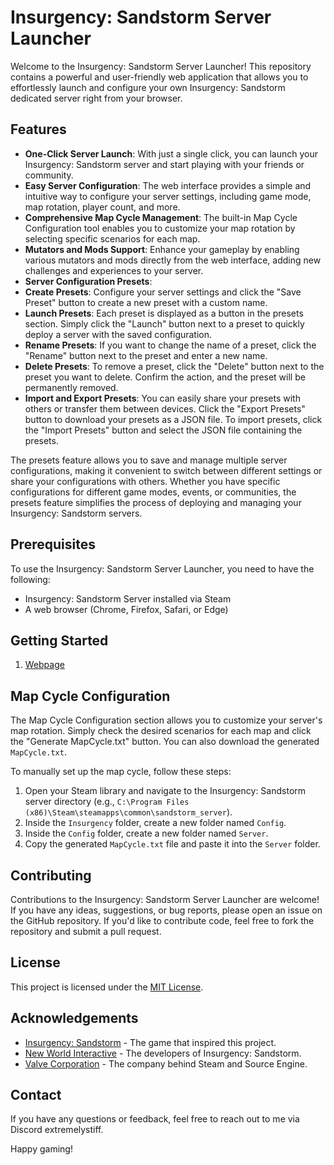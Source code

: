 # Insurgency: Sandstorm Server Launcher

Welcome to the Insurgency: Sandstorm Server Launcher! This repository contains a powerful and user-friendly web application that allows you to effortlessly launch and configure your own Insurgency: Sandstorm dedicated server right from your browser.

## Features

- **One-Click Server Launch**: With just a single click, you can launch your Insurgency: Sandstorm server and start playing with your friends or community.
- **Easy Server Configuration**: The web interface provides a simple and intuitive way to configure your server settings, including game mode, map rotation, player count, and more.
- **Comprehensive Map Cycle Management**: The built-in Map Cycle Configuration tool enables you to customize your map rotation by selecting specific scenarios for each map.
- **Mutators and Mods Support**: Enhance your gameplay by enabling various mutators and mods directly from the web interface, adding new challenges and experiences to your server.
- **Server Configuration Presets**:
 - **Create Presets**: Configure your server settings and click the "Save Preset" button to create a new preset with a custom name.
 - **Launch Presets**: Each preset is displayed as a button in the presets section. Simply click the "Launch" button next to a preset to quickly deploy a server with the saved configuration.
 - **Rename Presets**: If you want to change the name of a preset, click the "Rename" button next to the preset and enter a new name.
 - **Delete Presets**: To remove a preset, click the "Delete" button next to the preset you want to delete. Confirm the action, and the preset will be permanently removed.
 - **Import and Export Presets**: You can easily share your presets with others or transfer them between devices. Click the "Export Presets" button to download your presets as a JSON file. To import presets, click the "Import Presets" button and select the JSON file containing the presets.

The presets feature allows you to save and manage multiple server configurations, making it convenient to switch between different settings or share your configurations with others. Whether you have specific configurations for different game modes, events, or communities, the presets feature simplifies the process of deploying and managing your Insurgency: Sandstorm servers.

## Prerequisites

To use the Insurgency: Sandstorm Server Launcher, you need to have the following:

- Insurgency: Sandstorm Server installed via Steam
- A web browser (Chrome, Firefox, Safari, or Edge)

## Getting Started

1. [Webpage](https://extremelystiff.github.io/ISSS/)


## Map Cycle Configuration

The Map Cycle Configuration section allows you to customize your server's map rotation. Simply check the desired scenarios for each map and click the "Generate MapCycle.txt" button. You can also download the generated `MapCycle.txt`.

To manually set up the map cycle, follow these steps:

1. Open your Steam library and navigate to the Insurgency: Sandstorm server directory (e.g., `C:\Program Files (x86)\Steam\steamapps\common\sandstorm_server`).
2. Inside the `Insurgency` folder, create a new folder named `Config`.
3. Inside the `Config` folder, create a new folder named `Server`.
4. Copy the generated `MapCycle.txt` file and paste it into the `Server` folder.

## Contributing

Contributions to the Insurgency: Sandstorm Server Launcher are welcome! If you have any ideas, suggestions, or bug reports, please open an issue on the GitHub repository. If you'd like to contribute code, feel free to fork the repository and submit a pull request.

## License

This project is licensed under the [MIT License](LICENSE).

## Acknowledgements

- [Insurgency: Sandstorm](https://sandstorm.game) - The game that inspired this project.
- [New World Interactive](https://newworldinteractive.com) - The developers of Insurgency: Sandstorm.
- [Valve Corporation](https://www.valvesoftware.com) - The company behind Steam and Source Engine.

## Contact

If you have any questions or feedback, feel free to reach out to me via Discord extremelystiff.

Happy gaming!

